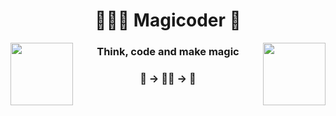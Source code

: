 <h1 align="center">🧙🏻‍♂️ Magicoder 🔮</h1>


<img align="left" height="100px" src="https://i.pinimg.com/originals/53/39/30/53393042b7d6b478cb8f450127cded85.gif">
<img align="right" height="100px" src="https://i.pinimg.com/originals/59/5b/aa/595baa61fba278ebfeac05d38f1d0d71.gif">


<h3 align="center">Think, code and make magic</h3>
<h3 align="center">🤔 -> 👨‍💻 -> 🌟</h3>
